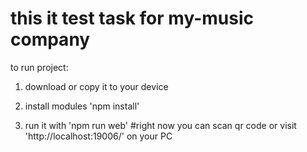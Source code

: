 
# this it test task for my-music company

to run project:

1) download or copy it to your device

2) install modules 'npm install'

3) run it with 'npm run web'
#right now you can scan qr code or visit 'http://localhost:19006/' on your PC
